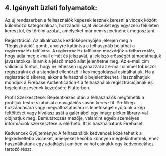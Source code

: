 ## 4. Igényelt üzleti folyamatok:

Az új rendszerben a felhasználók képesek lesznek keresni a viccek között különböző kategóriákban, hozzáadni saját
vicceiket egy egyszerű felületen keresztül, és törölni azokat, amelyeket már nem szeretnének megosztani.

Regisztráció: Az alkalmazás kezdőképernyőjén jelenjen meg a "Regisztráció" gomb,
amelyre kattintva a felhasználó bejuthat a regisztrációs felületre.
A regisztrációs felületen megkérjük a felhasználót, hogy adja meg e-mail címét és jelszavát,
a jelelszó erősségét támodathatjuk javaslatokkal is amik a jelsző mező allat jelenhetne meg.
Az e-mail cím validáció fontos, hogy ne lehessen ugyanazzal az e-mail címmel többször regisztrálni
ezt a standard ellenőrző li kes megoldással csinálhatjuk.
Ha a regisztráció sikeres, akkor a felhasználó bejelentkezhet.
Használhatjuk mondjuk a Firebase Authentication-t a felhasználók regisztrációjának és bejelentkezésének kezelésére Flutterben.

Profil Szerkesztése: Bejelentkezés után a felhasználók megtehetik a profiljuk testre szabását a navigációs sávon keresztül.
Profilkép hozzáadására vagy megváltoztatására is lehetőséget nyújtunk a kép feltöltését vagy kiválasztását a galériából  egy image picker library-val oldjhatjuk meg.
Bemutatkozás mezője, valamint egyéb személyes információk szerkesztése is elérhető. Itt is használhatunk Firebaset.

Kedvencek Gyűjteménye: A felhasználók kedvencek közé tehetik a legkedveltebb vicceket, amelyeket
később könnyen megtekinthetnek, ehez használhatunk egy adatbázist amiben valhol csináluk egy
kedvencekhez tartozó részt .

